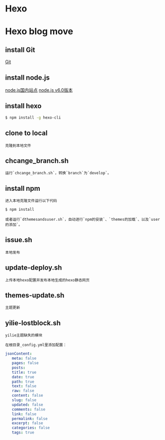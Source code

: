 # Hexo

# Hexo blog move
## install Git
[Git](https://git-scm.com/)

## install node.js
[node.js国内站点](http://nodejs.cn/download/)
[node.js v6.0版本](https://nodejs.org/en/)

## install hexo

``` bash
$ npm install -g hexo-cli
```
	
## clone to local
	克隆到本地文件

## chcange_branch.sh
	运行`chcange_branch.sh`，转换`branch`为`develop`。

## install npm
	进入本地克隆文件运行以下代码

```bash
$ npm install
```
	或者运行`dthemesandsuser.sh`，自动进行`npm的安装`、`themes的加载`、以及`user的添加`。

## issue.sh
	本地发布

## update-deploy.sh
	上传本地hexo配置并发布本地生成的hexo静态网页

## themes-update.sh
	主题更新

## yilie-lostblock.sh
	yilie主题缺失的模块

	在根目录_config.yml里添加配置：

```yaml
jsonContent:
   meta: false
   pages: false
   posts:
   title: true
   date: true
   path: true
   text: false
   raw: false
   content: false
   slug: false
   updated: false
   comments: false
   link: false
   permalink: false
   excerpt: false
   categories: false
   tags: true
```